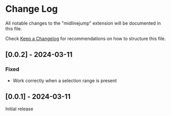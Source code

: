 # Change Log

All notable changes to the "midlinejump" extension will be documented in this file.

Check [Keep a Changelog](http://keepachangelog.com/) for recommendations on how to structure this file.

## [0.0.2] - 2024-03-11

### Fixed

- Work correctly when a selection range is present


## [0.0.1] - 2024-03-11

Initial release